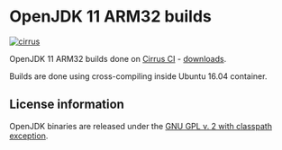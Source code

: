 OpenJDK 11 ARM32 builds
=======================

[![cirrus](https://api.cirrus-ci.com/github/ojdkbuild/contrib_jdk11u-arm32-ci.svg?branch=jdk-11.0.15%2B10)](https://cirrus-ci.com/github/ojdkbuild/contrib_jdk11u-arm32-ci)

OpenJDK 11 ARM32 builds done on [Cirrus CI](https://cirrus-ci.org/) - [downloads](https://github.com/ojdkbuild/contrib_jdk11u-arm32-ci/releases).

Builds are done using cross-compiling inside Ubuntu 16.04 container.

License information
-------------------

OpenJDK binaries are released under the [GNU GPL v. 2 with classpath exception](https://github.com/ojdkbuild/contrib_jdk11u-arm32-ci/blob/master/LICENSE).
